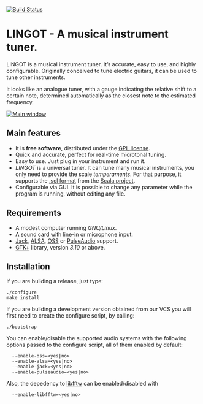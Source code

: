 [![Build Status](https://travis-ci.com/ibancg/lingot.svg?branch=master)](https://travis-ci.com/ibancg/lingot)

# LINGOT - A musical instrument tuner.

LINGOT is a musical instrument tuner. It’s accurate, easy to use, and highly configurable. Originally conceived to tune electric
guitars, it can be used to tune other instruments.

It looks like an analogue tuner, with a gauge indicating the relative shift to a certain note,
determined automatically as the closest note to the estimated frequency.

[![Main window](http://lingot.nongnu.org/images/lingot-black-main.png)](http://lingot.nongnu.org/images/lingot-black-main.png)

## Main features

* It is **free software**, distributed under the [GPL license](https://www.gnu.org/licenses/old-licenses/gpl-2.0.html).
* Quick and accurate, perfect for real-time microtonal tuning.
* Easy to use. Just plug in your instrument and run it.
* _LINGOT_ is a universal tuner. It can tune many musical instruments, you only need to provide the scale _temperaments_. For that purpose, it supports the [.scl format](http://www.huygens-fokker.org/scala/scl_format.html) from the [Scala project](http://www.huygens-fokker.org/scala/).
* Configurable via GUI. It is possible to change any parameter while the program is running, without editing any file.

## Requirements

* A modest computer running _GNU/Linux_.
* A sound card with line-in or microphone input.
* [Jack](http://www.jackaudio.org/), [ALSA](https://www.alsa-project.org/main/index.php/Main_Page), [OSS](http://www.opensound.com/oss.html) or [PulseAudio](https://www.freedesktop.org/wiki/Software/PulseAudio/) support.
* [GTK+](https://www.gtk.org/) library, version _3.10_ or above.

## Installation

If you are building a release, just type:

```console
./configure
make install
```

If you are building a development version obtained from our VCS you will first need to
create the configure script, by calling:

```console
./bootstrap
```

You can enable/disable the supported audio systems with the following options passed to the
configure script, all of them enabled by default:

```
  --enable-oss=<yes|no>
  --enable-alsa=<yes|no>
  --enable-jack=<yes|no>
  --enable-pulseaudio=<yes|no>
```

Also, the depedency to [libfftw](http://fftw.org) can be enabled/disabled with

```
  --enable-libfftw=<yes|no>
```


